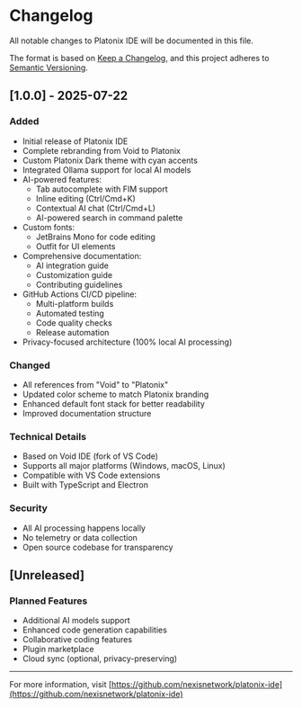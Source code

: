 # Changelog

All notable changes to Platonix IDE will be documented in this file.

The format is based on [Keep a Changelog](https://keepachangelog.com/en/1.0.0/),
and this project adheres to [Semantic Versioning](https://semver.org/spec/v2.0.0.html).

## [1.0.0] - 2025-07-22

### Added
- Initial release of Platonix IDE
- Complete rebranding from Void to Platonix
- Custom Platonix Dark theme with cyan accents
- Integrated Ollama support for local AI models
- AI-powered features:
  - Tab autocomplete with FIM support
  - Inline editing (Ctrl/Cmd+K)
  - Contextual AI chat (Ctrl/Cmd+L)
  - AI-powered search in command palette
- Custom fonts:
  - JetBrains Mono for code editing
  - Outfit for UI elements
- Comprehensive documentation:
  - AI integration guide
  - Customization guide
  - Contributing guidelines
- GitHub Actions CI/CD pipeline:
  - Multi-platform builds
  - Automated testing
  - Code quality checks
  - Release automation
- Privacy-focused architecture (100% local AI processing)

### Changed
- All references from "Void" to "Platonix"
- Updated color scheme to match Platonix branding
- Enhanced default font stack for better readability
- Improved documentation structure

### Technical Details
- Based on Void IDE (fork of VS Code)
- Supports all major platforms (Windows, macOS, Linux)
- Compatible with VS Code extensions
- Built with TypeScript and Electron

### Security
- All AI processing happens locally
- No telemetry or data collection
- Open source codebase for transparency

## [Unreleased]

### Planned Features
- Additional AI models support
- Enhanced code generation capabilities
- Collaborative coding features
- Plugin marketplace
- Cloud sync (optional, privacy-preserving)

---

For more information, visit [https://github.com/nexisnetwork/platonix-ide](https://github.com/nexisnetwork/platonix-ide)